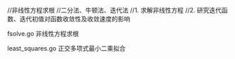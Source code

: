 //非线性方程求根
//二分法、牛顿法、迭代法
//1. 求解非线性方程
//2. 研究迭代函数、迭代初值对函数收敛性及收敛速度的影响

fsolve.go 非线性方程求根

least_squares.go 正交多项式最小二乘拟合